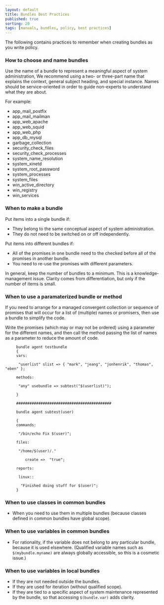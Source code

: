 ```yaml
---
layout: default
title: Bundles Best Practices
published: true
sorting: 20
tags: [manuals, bundles, policy, best practices]
---
```


The following contains practices to remember when creating bundles as
you write policy.

### How to choose and name bundles
 
Use the name of a bundle to represent a meaningful aspect of system
administration, We recommend using a two- or three-part name that
explains the context, general subject heading, and special instance.
Names should be service-oriented in order to guide non-experts to
understand what they are about. 

For example:

* app_mail_postfix
* app_mail_mailman
* app_web_apache
* app_web_squid
* app_web_php
* app_db_mysql
* garbage_collection
* security_check_files
* security_check_processes
* system_name_resolution
* system_xinetd
* system_root_password
* system_processes
* system_files
* win_active_directory
* win_registry
* win_services

### When to make a bundle

Put items into a single bundle if:

* They belong to the same conceptual aspect of system administration.
* They do not need to be switched on or off independently.

Put items into different bundles if:

* All of the promises in one bundle need to the checked before all of the
promises in another bundle.
* You need to re-use the promises with different parameters.

In general, keep the number of bundles to a minimum. This is a knowledge-management issue. 
Clarity comes from differentiation, but only if the number of items is small.

### When to use a paramaterized bundle or method

If you need to arrange for a managed convergent collection or sequence of promises that 
will occur for a list of (multiple) names or promisers, then use a bundle to simplify the code.

Write the promises (which may or may not be ordered) using a parameter for the different 
names, and then call the method passing the list of names as a parameter to reduce the amount of code.

```cf3
     bundle agent testbundle
     {
     vars:
     
      "userlist" slist => { "mark", "jeang", "jonhenrik", "thomas", "eben" };
     
     methods:
     
      "any" usebundle => subtest("$(userlist)");
     
     }
     
     ###########################################
     
     bundle agent subtest(user)
     
     {
     commands:
     
      "/bin/echo Fix $(user)";
     
     files:
     
      "/home/$(user)/."
     
         create =>  "true";
     
     reports:
     
      linux::
     
       "Finished doing stuff for $(user)";
     }
```
     
### When to use classes in common bundles

* When you need to use them in multiple bundles (because classes defined in common bundles 
have global scope).

### When to use variables in common bundles

* For rationality, if the variable does not belong to any particular bundle, because it is 
used elsewhere. (Qualified variable names such as `$(mybundle.myname)` are always globally 
accessible, so this is a cosmetic issue.)

### When to use variables in local bundles

* If they are not needed outside the bundles.
* If they are used for iteration (without qualified scope).
* If they are tied to a specific aspect of system maintenance represented by the bundle, so 
that accessing `$(bundle.var)` adds clarity.

